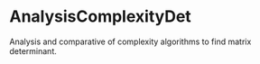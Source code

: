 # AnalysisComplexityDet
Analysis and comparative of complexity algorithms to find matrix determinant.
